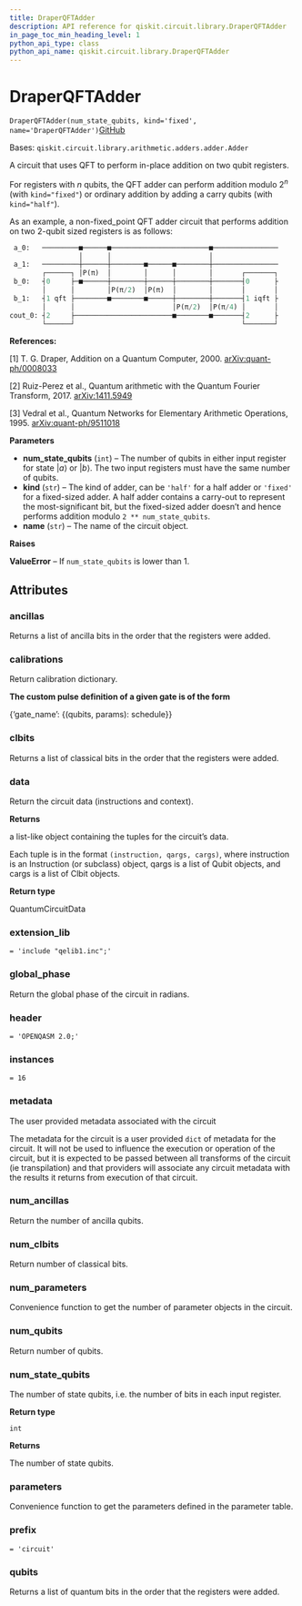 ```yaml
---
title: DraperQFTAdder
description: API reference for qiskit.circuit.library.DraperQFTAdder
in_page_toc_min_heading_level: 1
python_api_type: class
python_api_name: qiskit.circuit.library.DraperQFTAdder
---
```


# DraperQFTAdder

<span id="qiskit.circuit.library.DraperQFTAdder" />

`DraperQFTAdder(num_state_qubits, kind='fixed', name='DraperQFTAdder')`[GitHub](https://github.com/qiskit/qiskit/tree/stable/0.18/qiskit/circuit/library/arithmetic/adders/draper_qft_adder.py "view source code")

Bases: `qiskit.circuit.library.arithmetic.adders.adder.Adder`

A circuit that uses QFT to perform in-place addition on two qubit registers.

For registers with $n$ qubits, the QFT adder can perform addition modulo $2^n$ (with `kind="fixed"`) or ordinary addition by adding a carry qubits (with `kind="half"`).

As an example, a non-fixed\_point QFT adder circuit that performs addition on two 2-qubit sized registers is as follows:

```python
 a_0:   ─────────■──────■────────────────────────■────────────────
                 │      │                        │
 a_1:   ─────────┼──────┼────────■──────■────────┼────────────────
        ┌──────┐ │P(π)  │        │      │        │       ┌───────┐
 b_0:   ┤0     ├─■──────┼────────┼──────┼────────┼───────┤0      ├
        │      │        │P(π/2)  │P(π)  │        │       │       │
 b_1:   ┤1 qft ├────────■────────■──────┼────────┼───────┤1 iqft ├
        │      │                        │P(π/2)  │P(π/4) │       │
cout_0: ┤2     ├────────────────────────■────────■───────┤2      ├
        └──────┘                                         └───────┘
```

**References:**

\[1] T. G. Draper, Addition on a Quantum Computer, 2000. [arXiv:quant-ph/0008033](https://arxiv.org/pdf/quant-ph/0008033.pdf)

\[2] Ruiz-Perez et al., Quantum arithmetic with the Quantum Fourier Transform, 2017. [arXiv:1411.5949](https://arxiv.org/pdf/1411.5949.pdf)

\[3] Vedral et al., Quantum Networks for Elementary Arithmetic Operations, 1995. [arXiv:quant-ph/9511018](https://arxiv.org/pdf/quant-ph/9511018.pdf)

**Parameters**

*   **num\_state\_qubits** (`int`) – The number of qubits in either input register for state $\vert a\rangle$ or $\vert b\rangle$. The two input registers must have the same number of qubits.
*   **kind** (`str`) – The kind of adder, can be `'half'` for a half adder or `'fixed'` for a fixed-sized adder. A half adder contains a carry-out to represent the most-significant bit, but the fixed-sized adder doesn’t and hence performs addition modulo `2 ** num_state_qubits`.
*   **name** (`str`) – The name of the circuit object.

**Raises**

**ValueError** – If `num_state_qubits` is lower than 1.

## Attributes

<span id="qiskit.circuit.library.DraperQFTAdder.ancillas" />

### ancillas

Returns a list of ancilla bits in the order that the registers were added.

<span id="qiskit.circuit.library.DraperQFTAdder.calibrations" />

### calibrations

Return calibration dictionary.

**The custom pulse definition of a given gate is of the form**

\{‘gate\_name’: \{(qubits, params): schedule}}

<span id="qiskit.circuit.library.DraperQFTAdder.clbits" />

### clbits

Returns a list of classical bits in the order that the registers were added.

<span id="qiskit.circuit.library.DraperQFTAdder.data" />

### data

Return the circuit data (instructions and context).

**Returns**

a list-like object containing the tuples for the circuit’s data.

Each tuple is in the format `(instruction, qargs, cargs)`, where instruction is an Instruction (or subclass) object, qargs is a list of Qubit objects, and cargs is a list of Clbit objects.

**Return type**

QuantumCircuitData

<span id="qiskit.circuit.library.DraperQFTAdder.extension_lib" />

### extension\_lib

`= 'include "qelib1.inc";'`

<span id="qiskit.circuit.library.DraperQFTAdder.global_phase" />

### global\_phase

Return the global phase of the circuit in radians.

<span id="qiskit.circuit.library.DraperQFTAdder.header" />

### header

`= 'OPENQASM 2.0;'`

<span id="qiskit.circuit.library.DraperQFTAdder.instances" />

### instances

`= 16`

<span id="qiskit.circuit.library.DraperQFTAdder.metadata" />

### metadata

The user provided metadata associated with the circuit

The metadata for the circuit is a user provided `dict` of metadata for the circuit. It will not be used to influence the execution or operation of the circuit, but it is expected to be passed between all transforms of the circuit (ie transpilation) and that providers will associate any circuit metadata with the results it returns from execution of that circuit.

<span id="qiskit.circuit.library.DraperQFTAdder.num_ancillas" />

### num\_ancillas

Return the number of ancilla qubits.

<span id="qiskit.circuit.library.DraperQFTAdder.num_clbits" />

### num\_clbits

Return number of classical bits.

<span id="qiskit.circuit.library.DraperQFTAdder.num_parameters" />

### num\_parameters

Convenience function to get the number of parameter objects in the circuit.

<span id="qiskit.circuit.library.DraperQFTAdder.num_qubits" />

### num\_qubits

Return number of qubits.

<span id="qiskit.circuit.library.DraperQFTAdder.num_state_qubits" />

### num\_state\_qubits

The number of state qubits, i.e. the number of bits in each input register.

**Return type**

`int`

**Returns**

The number of state qubits.

<span id="qiskit.circuit.library.DraperQFTAdder.parameters" />

### parameters

Convenience function to get the parameters defined in the parameter table.

<span id="qiskit.circuit.library.DraperQFTAdder.prefix" />

### prefix

`= 'circuit'`

<span id="qiskit.circuit.library.DraperQFTAdder.qubits" />

### qubits

Returns a list of quantum bits in the order that the registers were added.

